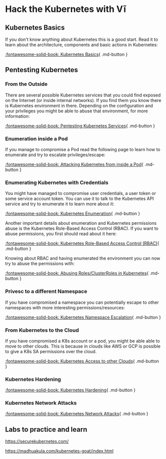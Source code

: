 # Hack the Kubernetes with Vĩ

## Kubernetes Basics

If you don't know anything about Kubernetes this is a good start. Read it to learn about the architecture, components and basic actions in Kubernetes:

[:fontawesome-solid-book: Kubernetes Basics](content/en/docs/kubernetes/kubernetes-basics.md){ .md-button }

## Pentesting Kubernetes

### From the Outside

There are several possible Kubernetes services that you could find exposed on the Internet (or inside internal networks). If you find them you know there is Kubernetes environment in there.
Depending on the configuration and your privileges you might be able to abuse that environment, for more information:

[:fontawesome-solid-book: Pentesting Kubernetes Services](content/en/docs/kubernetes/pentesting-kubernetes-services.md){ .md-button }

### Enumeration inside a Pod

If you manage to compromise a Pod read the following page to learn how to enumerate and try to escalate privileges/escape:

[:fontawesome-solid-book: Attacking Kubernetes from inside a Pod](content/en/docs/kubernetes/attacking-kubernetes-from-inside-a-pod.md){ .md-button }

### Enumerating Kubernetes with Credentials

You might have managed to compromise user credentials, a user token or some service account token. You can use it to talk to the Kubernetes API service and try to enumerate it to learn more about it:

[:fontawesome-solid-book: Kubernetes Enumeration](content/en/docs/kubernetes/kubernetes-enumeration.md){ .md-button }

Another important details about enumeration and Kubernetes permissions abuse is the Kubernetes Role-Based Access Control (RBAC). If you want to abuse permissions, you first should read about it here:

[:fontawesome-solid-book: Kubernetes Role-Based Access Control (RBAC)](content/en/docs/kubernetes/kubernetes-role-based-access-control.md){ .md-button }

Knowing about RBAC and having enumerated the environment you can now try to abuse the permissions with:

[:fontawesome-solid-book: Abusing Roles/ClusterRoles in Kubernetes](content/en/docs/kubernetes/abusing-roles-clusterroles-in-kubernetes.md){ .md-button }

### Privesc to a different Namespace

If you have compromised a namespace you can potentially escape to other namespaces with more interesting permissions/resources:

[:fontawesome-solid-book: Kubernetes Namespace Escalation](content/en/docs/kubernetes/kubernetes-namespace-escalation.md){ .md-button }

### From Kubernetes to the Cloud

If you have compromised a K8s account or a pod, you might be able able to move to other clouds. This is because in clouds like AWS or GCP is possible to give a K8s SA permissions over the cloud.

[:fontawesome-solid-book: Kubernetes Access to other Clouds](content/en/docs/kubernetes/kubernetes-access-to-other-clouds.md){ .md-button }

### Kubernetes Hardening

[:fontawesome-solid-book: Kubernetes Hardening](content/en/docs/kubernetes/kubernetes-hardening.md){ .md-button }

### Kubernetes Network Attacks

[:fontawesome-solid-book: Kubernetes Network Attacks](content/en/docs/kubernetes/kubernetes-network-attacks.md){ .md-button }

## Labs to practice and learn

<https://securekubernetes.com/>

<https://madhuakula.com/kubernetes-goat/index.html>
